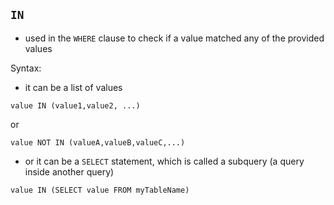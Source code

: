 ## ```IN```

- used in the ```WHERE``` clause to check if a value matched any of the provided values

Syntax:
- it can be a list of values
```
value IN (value1,value2, ...)
```
or
```
value NOT IN (valueA,valueB,valueC,...)
```
- or it can be a  ```SELECT``` statement, which is called a subquery (a query inside another query)
```
value IN (SELECT value FROM myTableName)
```
